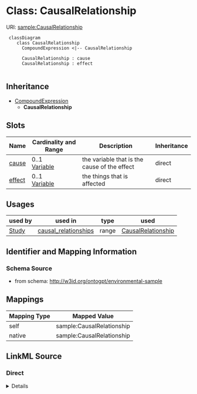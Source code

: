 # Class: CausalRelationship



URI: [sample:CausalRelationship](http://w3id.org/ontogpt/environmental-sample/CausalRelationship)


```mermaid
 classDiagram
    class CausalRelationship
      CompoundExpression <|-- CausalRelationship
      
      CausalRelationship : cause
      CausalRelationship : effect
      
```




## Inheritance
* [CompoundExpression](CompoundExpression.md)
    * **CausalRelationship**



## Slots

| Name | Cardinality and Range | Description | Inheritance |
| ---  | --- | --- | --- |
| [cause](cause.md) | 0..1 <br/> [Variable](Variable.md) | the variable that is the cause of the effect | direct |
| [effect](effect.md) | 0..1 <br/> [Variable](Variable.md) | the things that is affected | direct |





## Usages

| used by | used in | type | used |
| ---  | --- | --- | --- |
| [Study](Study.md) | [causal_relationships](causal_relationships.md) | range | [CausalRelationship](CausalRelationship.md) |






## Identifier and Mapping Information







### Schema Source


* from schema: http://w3id.org/ontogpt/environmental-sample





## Mappings

| Mapping Type | Mapped Value |
| ---  | ---  |
| self | sample:CausalRelationship |
| native | sample:CausalRelationship |


## LinkML Source

<!-- TODO: investigate https://stackoverflow.com/questions/37606292/how-to-create-tabbed-code-blocks-in-mkdocs-or-sphinx -->

### Direct

<details>
```yaml
name: CausalRelationship
from_schema: http://w3id.org/ontogpt/environmental-sample
rank: 1000
is_a: CompoundExpression
attributes:
  cause:
    name: cause
    description: the variable that is the cause of the effect
    from_schema: http://w3id.org/ontogpt/environmental-sample
    rank: 1000
    range: Variable
  effect:
    name: effect
    description: the things that is affected
    from_schema: http://w3id.org/ontogpt/environmental-sample
    rank: 1000
    range: Variable

```
</details>

### Induced

<details>
```yaml
name: CausalRelationship
from_schema: http://w3id.org/ontogpt/environmental-sample
rank: 1000
is_a: CompoundExpression
attributes:
  cause:
    name: cause
    description: the variable that is the cause of the effect
    from_schema: http://w3id.org/ontogpt/environmental-sample
    rank: 1000
    alias: cause
    owner: CausalRelationship
    domain_of:
    - CausalRelationship
    range: Variable
  effect:
    name: effect
    description: the things that is affected
    from_schema: http://w3id.org/ontogpt/environmental-sample
    rank: 1000
    alias: effect
    owner: CausalRelationship
    domain_of:
    - CausalRelationship
    range: Variable

```
</details>